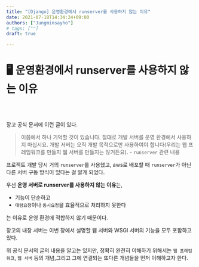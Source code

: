 ```yaml
---
title: "[Django] 운영환경에서 runserver를 사용하지 않는 이유"
date: 2021-07-18T14:34:24+09:00
authors: ["Jungminsayho"]
# tags: [""] 
draft: true

---
```


# 🖥 운영환경에서 runserver를 사용하지 않는 이유

<br><br>

장고 공식 문서에 이런 글이 있다.
> 이쯤에서 하나 기억할 것이 있습니다. 절대로 개발 서버를 운영 환경에서 사용하지 마십시요. 개발 서버는 오직 개발 목적으로만 사용하여야 합니다(우리는 웹 프레임워크를 만들지 웹 서버를 만들지는 않거든요). - `runserver` 관련 내용

프로젝트 개발 당시 거의 `runserver`를 사용했고, aws로 배포할 때 `runserver`가 아닌 다른 서버 구동 방식이 있다는 걸 알게 되었다.

우선 **운영 서버로 runserver를 사용하지 않는 이유**는,
- 기능이 단순하고
- `대량요청`이나 `동시요청`을 효율적으로 처리하지 못한다

는 이유로 운영 환경에 적합하지 않기 때문이다.<br>

장고의 내장 서버는 이번 장에서 설명할 웹 서버와 WSGI 서버의 기능을 모두 포함하고 있다.

위 공식 문서의 글의 내용을 알고는 있지만, 정확히 완전히 이해하기 위해서는 `웹 프레임워크`, `웹 서버` 등의 개념,그리고 그에 연결되는 또다른 개념들을 먼저 이해하고자 한다.

